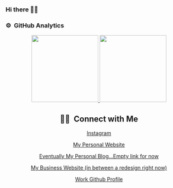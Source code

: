 ### Hi there 👋🏿

### ⚙️ &nbsp;GitHub Analytics

<p align="center">
<a href="https://github.com/hola-there">
  <img height="180em" src="https://github-readme-stats-hola-there.vercel.app//api?username=hola-there&show_icons=true&theme=algolia&include_all_commits=true&count_private=true"/>
  <img height="180em" src="https://github-readme-stats-hola-there.vercel.app//api/top-langs/?username=hola-there&layout=compact&langs_count=8&theme=algolia"/>
</a>
</p>

<h2 align="center">
🤝🏻 &nbsp;Connect with Me
</h2>
  
<p align="center">
  <a href="https://www.instagram.com/olabamisaiye/">Instagram</a>
</p>
<p align="center">  
  <a href="https://checkout.olabamisaiye.me/">My Personal Website</a>
</p>
<p align="center">
  <a href="#">Eventually My Personal Blog...Empty link for now</a>
</p>
<p align="center">
  <a href="https://swapp.solutions">My Business Website (in between a redesign right now)</a>
</p>
<p align="center">
  <a href="https://github.com/ola-pt">Work Github Profile</a>
</p>

<!--
**hola-there/hola-there** is a ✨ _special_ ✨ repository because its `README.md` (this file) appears on your GitHub profile.

Here are some ideas to get you started:

- 🔭 I’m currently working on ...
- 🌱 I’m currently learning ...
- 👯 I’m looking to collaborate on ...
- 🤔 I’m looking for help with ...
- 💬 Ask me about ...
- 📫 How to reach me: ...
- 😄 Pronouns: ...
- ⚡ Fun fact: ...
-->
